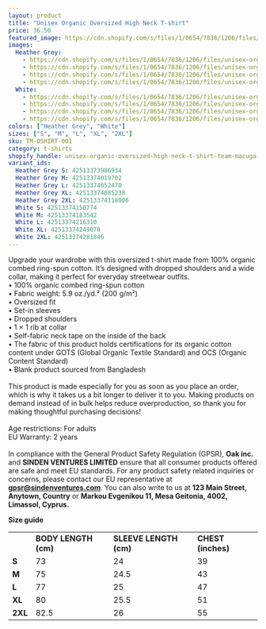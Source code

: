 ```yaml
---
layout: product
title: "Unisex Organic Oversized High Neck T-shirt"
price: 36.50
featured_image: https://cdn.shopify.com/s/files/1/0654/7836/1206/files/unisex-organic-oversized-high-neck-t-shirt-heather-grey-left-68b1e0a1470d9.jpg?v=1756487854
images:
  Heather Grey:
    - https://cdn.shopify.com/s/files/1/0654/7836/1206/files/unisex-organic-oversized-high-neck-t-shirt-heather-grey-left-68b1e0a1470d9.jpg?v=1756487854
    - https://cdn.shopify.com/s/files/1/0654/7836/1206/files/unisex-organic-oversized-high-neck-t-shirt-heather-grey-front-68b1e0a147bbc.jpg?v=1756487855
    - https://cdn.shopify.com/s/files/1/0654/7836/1206/files/unisex-organic-oversized-high-neck-t-shirt-heather-grey-back-68b1e0a147d7d.jpg?v=1756487855
    - https://cdn.shopify.com/s/files/1/0654/7836/1206/files/unisex-organic-oversized-high-neck-t-shirt-heather-grey-right-68b1e0a147f2e.jpg?v=1756487855
  White:
    - https://cdn.shopify.com/s/files/1/0654/7836/1206/files/unisex-organic-oversized-high-neck-t-shirt-white-back-68b1e0a1485d3.jpg?v=1756487855
    - https://cdn.shopify.com/s/files/1/0654/7836/1206/files/unisex-organic-oversized-high-neck-t-shirt-white-front-68b1e0a14820f.jpg?v=1756487855
    - https://cdn.shopify.com/s/files/1/0654/7836/1206/files/unisex-organic-oversized-high-neck-t-shirt-white-right-68b1e0a14891f.jpg?v=1756487855
    - https://cdn.shopify.com/s/files/1/0654/7836/1206/files/unisex-organic-oversized-high-neck-t-shirt-white-left-68b1e0a148c58.jpg?v=1756487855
colors: ["Heather Grey", "White"]
sizes: ["S", "M", "L", "XL", "2XL"]
sku: TM-OSHIRT-001
category: t-shirts
shopify_handle: unisex-organic-oversized-high-neck-t-shirt-team-macuga-logo-on-front-usa-on-back-us-flag-on-sleeve
variant_ids:
  Heather Grey S: 42513373986934
  Heather Grey M: 42513374019702
  Heather Grey L: 42513374052470
  Heather Grey XL: 42513374085238
  Heather Grey 2XL: 42513374118006
  White S: 42513374150774
  White M: 42513374183542
  White L: 42513374216310
  White XL: 42513374249078
  White 2XL: 42513374281846
---
```



Upgrade your wardrobe with this oversized t-shirt made from 100% organic combed ring-spun cotton. It’s designed with dropped shoulders and a wide collar, making it perfect for everyday streetwear outfits.
<br>
• 100% organic combed ring-spun cotton
<br>
• Fabric weight: 5.9 oz./yd.² (200 g/m²)
<br>
• Oversized fit
<br>
• Set-in sleeves
<br>
• Dropped shoulders
<br>
• 1 × 1 rib at collar
<br>
• Self-fabric neck tape on the inside of the back
<br>
• The fabric of this product holds certifications for its organic cotton content under GOTS (Global Organic Textile Standard) and OCS (Organic Content Standard)
<br>
• Blank product sourced from Bangladesh
<br>
<br>
This product is made especially for you as soon as you place an order, which is why it takes us a bit longer to deliver it to you. Making products on demand instead of in bulk helps reduce overproduction, so thank you for making thoughtful purchasing decisions!
<br>
<br>
Age restrictions: For adults
<br>
EU Warranty: 2 years
<br>
<br>
In compliance with the General Product Safety Regulation (GPSR), <b>Oak inc.</b> and <b>SINDEN VENTURES LIMITED</b> ensure that all consumer products offered are safe and meet EU standards. For any product safety related inquiries or concerns, please contact our EU representative at <b>gpsr@sindenventures.com</b>. You can also write to us at <b>123 Main Street, Anytown, Country</b> or <b>Markou Evgenikou 11, Mesa Geitonia, 4002, Limassol, Cyprus.</b>

<p><strong class="size-guide-title">Size guide</strong></p>
<div class="table-responsive dynamic" data-unit-system="imperial">
<table cellpadding="5">
<tbody>
<tr>
<td> </td>
<td><strong>BODY LENGTH (cm)</strong></td>
<td><strong>SLEEVE LENGTH (cm)</strong></td>
<td><strong>CHEST (inches)</strong></td>
</tr>
<tr>
<td><strong>S</strong></td>
<td>73</td>
<td>24</td>
<td>39</td>
</tr>
<tr>
<td><strong>M</strong></td>
<td>75</td>
<td>24.5</td>
<td>43</td>
</tr>
<tr>
<td><strong>L</strong></td>
<td>77</td>
<td>25</td>
<td>47</td>
</tr>
<tr>
<td><strong>XL</strong></td>
<td>80</td>
<td>25.5</td>
<td>51</td>
</tr>
<tr>
<td><strong>2XL</strong></td>
<td>82.5</td>
<td>26</td>
<td>55</td>
</tr>
</tbody>
</table>
</div>